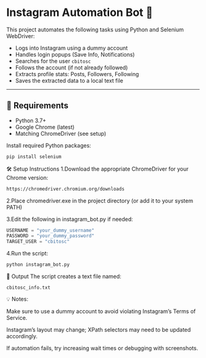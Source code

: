 # Instagram Automation Bot 🤖

This project automates the following tasks using Python and Selenium WebDriver:

- Logs into Instagram using a dummy account  
- Handles login popups (Save Info, Notifications)  
- Searches for the user `cbitosc`  
- Follows the account (if not already followed)  
- Extracts profile stats: Posts, Followers, Following  
- Saves the extracted data to a local text file

---

## 🔧 Requirements

- Python 3.7+
- Google Chrome (latest)
- Matching ChromeDriver (see setup)

Install required Python packages:

```bash
pip install selenium
```
🛠 Setup Instructions
1.Download the appropriate ChromeDriver for your Chrome version:
```bash
https://chromedriver.chromium.org/downloads
```

2.Place chromedriver.exe in the project directory (or add it to your system PATH)

3.Edit the following in instagram_bot.py if needed:
```python
USERNAME = "your_dummy_username"
PASSWORD = "your_dummy_password"
TARGET_USER = "cbitosc"
```
4.Run the script:
```bash
python instagram_bot.py
```

📄 Output
The script creates a text file named:
```
cbitosc_info.txt
```

💡 Notes:

Make sure to use a dummy account to avoid violating Instagram’s Terms of Service.

Instagram’s layout may change; XPath selectors may need to be updated accordingly.

If automation fails, try increasing wait times or debugging with screenshots.

